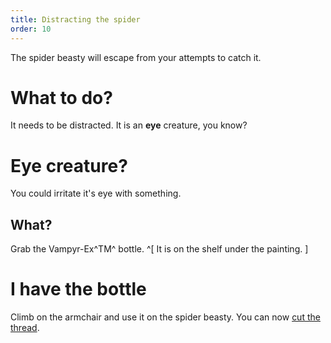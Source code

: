 ```yaml
---
title: Distracting the spider
order: 10
---
```


The spider beasty will escape from your attempts to catch it.

# What to do?
It needs to be distracted. It is an **eye** creature, you know?

# Eye creature?
You could irritate it's eye with something.

## What?
Grab the Vampyr-Ex^TM^ bottle. ^[ It is on the shelf under the painting. ]

# I have the bottle
Climb on the armchair and use it on the spider beasty. You can now [cut the thread](cut-the-thread).
